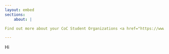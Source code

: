```yaml
---
layout: embed
sections:
    about: |

Find out more about your CoC Student Organizations <a href="https://www.cc.gatech.edu/content/student-organizations">here</a>.

---
```

Hi

